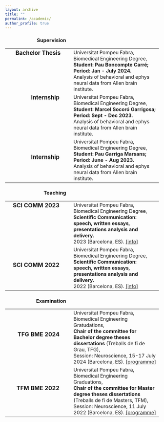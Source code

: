 ```yaml
---
layout: archive
title: ""
permalink: /academic/
author_profile: true
--- 
```



<div style="width:200px; text-align:right; padding-right:30px"><h3>Supervision</h3></div>
<table style="border:none !important;">
 <tr style="border:none !important; vertical-align:top !important; text-align: top !important">
 <td style="border:none !important; text-align:center !important; width:200px !important"><h3 style="margin-top:0 !important">Bachelor Thesis</h3></td>
 <td style="border:none !important;">Universitat Pompeu Fabra, Biomedical Engineering Degree, <br/><b>Student: Pau Boncompte Carré; Period: Jan - July 2024.</b><br/>
  Analysis of behavioral and ephys neural data from Allen brain institute.
 </td>
</tr>
<tr style="border:none !important; vertical-align:top !important; text-align: top !important">
 <td style="border:none !important; text-align:right !important; width:200px !important"><h3 style="margin-top:0 !important; padding-right:30px">Internship</h3></td>
 <td style="border:none !important;">Universitat Pompeu Fabra, Biomedical Engineering Degree, <br/><b>Student: Marcel Socoró Garrigosa; Period: Sept - Dec 2023.</b><br/>
  Analysis of behavioral and ephys neural data from Allen brain institute.
 </td>
</tr>
 <tr style="border:none !important;">
 <td style="border:none !important; text-align:right !important; width:200px !important"><h3 style="margin-top:0 !important; padding-right:30px">Internship</h3></td>
 <td style="border:none !important;">Universitat Pompeu Fabra, Biomedical Engineering Degree, <br/><b>Student: Pau Garriga Marsans; Period: June - Aug 2023.</b><br/>
  Analysis of behavioral and ephys neural data from Allen brain institute.
 </td>
</tr> 
</table>

<div style="width:200px; text-align:right; padding-right:30px"><h3>Teaching</h3></div>
<table style="border:none !important;">
<tr style="border:none !important; vertical-align:top !important; text-align: top !important">
 <td style="border:none !important; text-align:right !important; width:200px !important"><h3 style="margin-top:0 !important; padding-right:30px">SCI COMM 2023</h3></td>
 <td style="border:none !important;">Universitat Pompeu Fabra, Biomedical Engineering Degree, <br/><b>Scientific Communication: speech, written essays, presentations analysis and delivery. </b><br/>2023 (Barcelona, ES). <a href="https://aulaglobal.upf.edu/course/info.php?id=56148&lang=en" target="_blank">[info]</a>
 </td>
</tr>
 <tr style="border:none !important;">
 <td style="border:none !important; text-align:right !important; width:200px !important"><h3 style="margin-top:0 !important; padding-right:30px">SCI COMM 2022</h3></td>
 <td style="border:none !important;">Universitat Pompeu Fabra, Biomedical Engineering Degree, <br/><b>Scientific Communication: speech, written essays, presentations analysis and delivery. </b><br/>2022 (Barcelona, ES). <a href="https://aulaglobal.upf.edu/course/info.php?id=56148&lang=en" target="_blank">[info]</a>
 </td>
</tr> 
</table>

<div style="width:200px; text-align:right; padding-right:30px"><h3>Examination</h3></div>
<table style="border:none !important;">
<tr style="border:none !important;">
 <td style="border:none !important; text-align:right !important; width:200px !important"><h3 style="margin-top:0 !important; padding-right:30px">TFG BME 2024</h3></td>
 <td style="border:none !important;">Universitat Pompeu Fabra, Biomedical Engineering Gratudations, <br/><b>Chair of the committee for Bachelor degree theses dissertations</b> (Treballs de fi de Grau, TFG), <br/>Session: Neuroscience, 15-17 July 2024 (Barcelona, ES). <a href="/abstracts/Programme-UPF-BME-2024.pdf" type="application/pdf" target="_blank">[programme]</a>
 </td>
</tr>
 <tr style="border:none !important;">
 <td style="border:none !important; text-align:right !important; width:200px !important"><h3 style="margin-top:0 !important; padding-right:30px">TFM BME 2022</h3></td>
 <td style="border:none !important;">Universitat Pompeu Fabra, Biomedical Engineering Graduations, <br/><b>Chair of the committee for Master degree theses dissertations</b> (Treballs de fi de Masters, TFM), <br/>Session: Neuroscience, 11 July 2022 (Barcelona, ES). <a href="/abstracts/Programme-UPF-BME-2024.pdf" type="application/pdf" target="_blank">[programme]</a>
 </td>
</tr>
</table>
